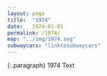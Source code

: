 ```yaml
---
layout: page
title:  "1974"
date:   1974-01-01
permalink: /1974/
map: "../img/1974.svg"
subwaycars: "linktosubwaycars"
---
```

{:.paragraph}
1974 Text
